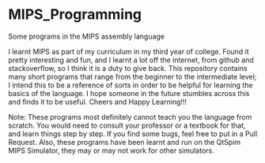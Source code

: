 # MIPS_Programming
Some programs in the MIPS assembly language


I learnt MIPS as part of my curriculum in my third year of college. Found it pretty interesting and fun, and I learnt a lot off the internet, from github and stackoverflow, so I think it is a duty to give back. This repository contains many short programs that range from the beginner to the intermediate level; I intend this to be a reference of sorts in order to be helpful for learning the basics of the language. I hope someone in the future stumbles across this and finds it to be useful. Cheers and Happy Learning!!!

Note: These programs most definitely cannot teach you the language from scratch. You would need to consult your professor or a textbook for that, and learn things step by step. If you find some bugs, feel free to put in a Pull Request. Also, these programs have been learnt and run on the QtSpim MIPS Simulator, they may or may not work for other simulators.
